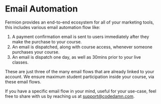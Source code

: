 # Email Automation

Fermion provides an end-to-end ecosystem for all of your marketing tools, this includes various email automation flow like: 

1. A payment confirmation email is sent to users immediately after they make the purchase to your course.
2. An email is dispatched, along with course access, whenever someone purchases your course. 
3. An email is dispatch one day, as well as 30mins prior to your live classes. 

These are just three of the many email flows that are already linked to your account. We ensure maximum student participation inside your course, via these email flows. 

If you have a specific email flow in your mind, useful for your use-case, feel free to share with us by reaching us at [support@codedamn.com](mailto:support@codedamn.com).